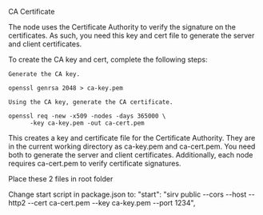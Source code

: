 CA Certificate

The node uses the Certificate Authority to verify the signature on the certificates. As such, you need this key and cert file to generate the server and client certificates.

To create the CA key and cert, complete the following steps:

    Generate the CA key.

    openssl genrsa 2048 > ca-key.pem

    Using the CA key, generate the CA certificate.

    openssl req -new -x509 -nodes -days 365000 \
          -key ca-key.pem -out ca-cert.pem

This creates a key and certificate file for the Certificate Authority. They are in the current working directory as ca-key.pem and ca-cert.pem. You need both to generate the server and client certificates. Additionally, each node requires ca-cert.pem to verify certificate signatures.

Place these 2 files in root folder

Change start script in package.json to:
 "start": "sirv public --cors --host --http2 --cert ca-cert.pem --key ca-key.pem --port 1234",